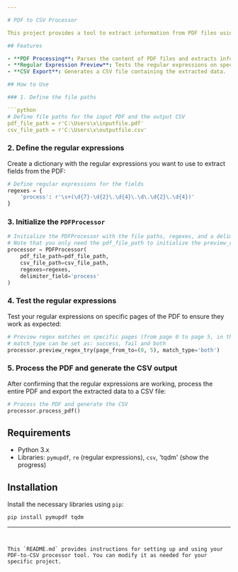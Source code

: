 ```yaml
---

# PDF to CSV Processor

This project provides a tool to extract information from PDF files using regular expressions and export the extracted data to a CSV file. It is useful for automating the extraction of specific fields from PDF documents and generating structured CSV output.

## Features

- **PDF Processing**: Parses the content of PDF files and extracts information based on patterns defined by regular expressions.
- **Regular Expression Preview**: Tests the regular expressions on specific pages of the PDF to verify their effectiveness before full processing.
- **CSV Export**: Generates a CSV file containing the extracted data.

## How to Use

### 1. Define the file paths

```python
# Define file paths for the input PDF and the output CSV
pdf_file_path = r'C:\Users\x\inputfile.pdf'
csv_file_path = r'C:\Users\x\outputfile.csv'
```

### 2. Define the regular expressions

Create a dictionary with the regular expressions you want to use to extract fields from the PDF:

```python
# Define regular expressions for the fields
regexes = {
    'process': r'\s+(\d{7}-\d{2}\.\d{4}\.\d\.\d{2}\.\d{4})'
}
```

### 3. Initialize the `PDFProcessor`

```python
# Initialize the PDFProcessor with the file paths, regexes, and a delimiter field
# Note that you only need the pdf_file_path to initialize the preview_regex_try()
processor = PDFProcessor(
    pdf_file_path=pdf_file_path,
    csv_file_path=csv_file_path,
    regexes=regexes,
    delimiter_field='process'
)
```

### 4. Test the regular expressions

Test your regular expressions on specific pages of the PDF to ensure they work as expected:

```python
# Preview regex matches on specific pages (from page 0 to page 5, in this case)
# match_type can be set as: success, fail and both
processor.preview_regex_try(page_from_to=(0, 5), match_type='both')
```

### 5. Process the PDF and generate the CSV output

After confirming that the regular expressions are working, process the entire PDF and export the extracted data to a CSV file:

```python
# Process the PDF and generate the CSV
processor.process_pdf()
```

## Requirements

- Python 3.x
- Libraries: `pymupdf`, `re` (regular expressions), `csv`, 'tqdm' (show the progress)

## Installation

Install the necessary libraries using `pip`:

```bash
pip install pymupdf tqdm
```

---
```


This `README.md` provides instructions for setting up and using your PDF-to-CSV processor tool. You can modify it as needed for your specific project.
